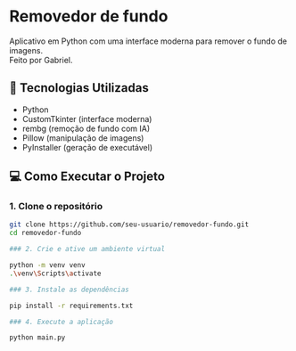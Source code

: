 # Removedor de fundo

Aplicativo em Python com uma interface moderna para remover o fundo de imagens.  
Feito por Gabriel.

## 🚀 Tecnologias Utilizadas

-  Python 
-  CustomTkinter (interface moderna)
-  rembg (remoção de fundo com IA)
-  Pillow (manipulação de imagens)
-  PyInstaller (geração de executável)

## 💻 Como Executar o Projeto

### 1. Clone o repositório

```bash
git clone https://github.com/seu-usuario/removedor-fundo.git
cd removedor-fundo

### 2. Crie e ative um ambiente virtual

python -m venv venv
.\venv\Scripts\activate  

### 3. Instale as dependências

pip install -r requirements.txt

### 4. Execute a aplicação

python main.py

